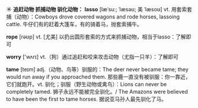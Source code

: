 ☀ <span class="category">**追赶动物 抓捕动物 驯化动物：**</span>
<span class="vocabulary">**lasso**</span> [læˈsu:; ˈlæsəʊ; 美 ˈlæsoʊ]
<span class="definition">vt. 用套索套捕（动物）：</span>Cowboys drove covered wagons and rode horses, lassoing cattle. 牛仔们有的赶着大篷车，有的骑着马，抛套索捕牛。

<span class="vocabulary">**rope**</span> [rəʊp] 
<span class="definition">vt. [尤美] 以扔出圆形套索的方式来抓捕动物，相当于lasso：</span>了解即可

<span class="vocabulary">**worry**</span> ['wʌrɪ] 
<span class="definition">vt.（狗）通过追赶和咬来攻击动物（尤指一只羊）：</span>了解即可
                     
<span class="vocabulary">**tame**</span> [teɪm] 
<span class="definition">adj.（动物、鸟等）驯服的：</span>The deer never became tame; they would run away if you approached them. 那些鹿一直没有被驯服：你一靠近，它们就跑开。<span class="definition">vt. 驯化；驯服（野生动物或禽鸟）：</span>Lions can never be completely tamed. 狮子永远不能被完全驯化。/ The Amazons were believed to have been the first to tame horses. 据说亚马孙人最先驯化了马。
